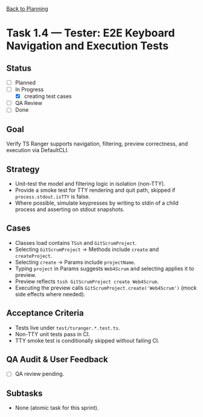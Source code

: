 [Back to Planning](./planning.md)

# Task 1.4 — Tester: E2E Keyboard Navigation and Execution Tests

## Status
- [ ] Planned
- [ ] In Progress
  - [x] creating test cases
- [ ] QA Review
- [ ] Done

## Goal
Verify TS Ranger supports navigation, filtering, preview correctness, and execution via DefaultCLI.

## Strategy
- Unit-test the model and filtering logic in isolation (non-TTY).
- Provide a smoke test for TTY rendering and quit path, skipped if `process.stdout.isTTY` is false.
- Where possible, simulate keypresses by writing to stdin of a child process and asserting on stdout snapshots.

## Cases
- Classes load contains `TSsh` and `GitScrumProject`.
- Selecting `GitScrumProject` → Methods include `create` and `createProject`.
- Selecting `create` → Params include `projectName`.
- Typing `project` in Params suggests `Web4Scrum` and selecting applies it to preview.
- Preview reflects `tssh GitScrumProject create Web4Scrum`.
- Executing the preview calls `GitScrumProject.create('Web4Scrum')` (mock side effects where needed).

## Acceptance Criteria
- Tests live under `test/tsranger.*.test.ts`.
- Non-TTY unit tests pass in CI.
- TTY smoke test is conditionally skipped without failing CI.

## QA Audit & User Feedback
- [ ] QA review pending.

## Subtasks
- None (atomic task for this sprint).